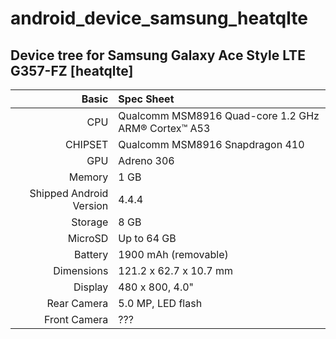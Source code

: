 # android_device_samsung_heatqlte

## Device tree for Samsung Galaxy Ace Style LTE G357-FZ [heatqlte]

Basic   | Spec Sheet
-------:|:-------------------------
CPU     | Qualcomm MSM8916 Quad-core 1.2 GHz ARM® Cortex™ A53
CHIPSET | Qualcomm MSM8916 Snapdragon 410
GPU     | Adreno 306
Memory  | 1 GB
Shipped Android Version | 4.4.4
Storage | 8 GB
MicroSD | Up to 64 GB
Battery | 1900 mAh (removable)
Dimensions | 121.2 x 62.7 x 10.7 mm
Display | 480 x 800, 4.0"
Rear Camera  | 5.0 MP, LED flash
Front Camera | ???